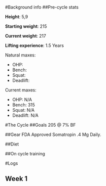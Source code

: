 
#Background info
##Pre-cycle stats

**Height**:  5,9

**Starting weight**: 215

**Current weight**: 217

**Lifting experience**: 1.5 Years

Natural maxes:

* OHP: 
* Bench: 
* Squat: 
* Deadlift: 

Current maxes:

* OHP: N/A
* Bench: 315
* Squat: N/A
* Deadlift: N/A

#The Cycle
##Goals
205 @ 7% BF

##Gear
FDA Approved Somatropin .4 Mg Daily.

##Diet

##On cycle training  


#Logs

## Week 1